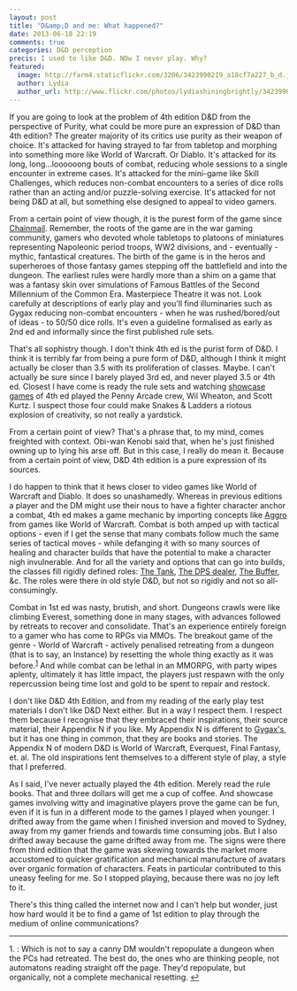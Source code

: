 ```yaml
---
layout: post
title: "D&amp;D and me: What happened?"
date: 2013-06-18 22:19
comments: true
categories: D&D perception
precis: I used to like D&D. NOw I never play. Why?
featured:
  image: http://farm4.staticflickr.com/3206/3423990219_a18cf7a227_b_d.jpg
  author: Lydia
  author_url: http://www.flickr.com/photos/lydiashiningbrightly/3423990219
---
```

If you are going to look at the problem of 4th edition D&D from the perspective of Purity, what could be more pure an expression of D&D than 4th edition? The greater majority of its critics use purity as their weapon of choice. It's attacked for having strayed to far from tabletop and morphing into something more like World of Warcraft. Or Diablo. It's attacked for its long, long...loooooong bouts of combat, reducing whole sessions to a single encounter in extreme cases. It's attacked for the mini-game like Skill Challenges, which reduces non-combat encounters to a series of dice rolls rather than an acting and/or puzzle-solving exercise. It's attacked for not being D&D at all, but something else designed to appeal to video gamers.

From a certain point of view though, it is the purest form of the game since [Chainmail](http://en.wikipedia.org/wiki/Chainmail_\(game\)). Remember,  the roots of the game are in the war gaming community, gamers who devoted whole tabletops to platoons of miniatures representing Napoleonic period troops, WW2 divisions, and - eventually - mythic, fantastical creatures. The birth of the game is in the heros and superheroes of those fantasy games stepping off the battlefield and into the dungeon. The earliest rules were hardly more than a shim on a game that was a fantasy skin over simulations of Famous Battles of the Second Millennium of the Common Era. Masterpiece Theatre it was not. Look carefully at descriptions of early play and you'll find illuminaries such as Gygax reducing  non-combat encounters - when he was rushed/bored/out of ideas - to 50/50 dice rolls. It's even a guideline formalised as early as 2nd ed and informally since the first published rule sets.

That's all sophistry though. I don't think 4th ed is the purist form of D&D. I think it is terribly far from being a pure form of D&D, although I think it might actually be closer than 3.5 with its proliferation of classes. Maybe. I can't actually be sure since I barely played 3rd ed, and never played 3.5 or 4th ed. Closest I have come is ready the rule sets and watching [showcase games](http://www.wizards.com/dnd/podcasts.aspx) of 4th ed played the Penny Arcade crew, Wil Wheaton, and Scott Kurtz. I suspect those four could make Snakes & Ladders a riotous explosion of creativity, so not really a yardstick.

From a certain point of view? That's a phrase that, to my mind, comes freighted with context. Obi-wan Kenobi said that, when he's just finished owning up to lying his arse off. But in this case, I really do mean it. Because from a certain point of view, D&D 4th edition is a pure expression of its sources.

I do happen to think that it hews closer to video games like World of Warcraft and Diablo. It does so unashamedly. Whereas in previous editions a player and the DM might use their nous to have a fighter character anchor a combat, 4th ed makes a game mechanic by importing concepts like [Aggro](http://en.wikipedia.org/wiki/Hate_\(video_gaming\)) from games like World of Warcraft. Combat is both amped up with tactical options - even if I get the sense that many combats follow much the same series of tactical moves - while defanging it with so many sources of healing and character builds that have the potential to make a character nigh invulnerable. And for all the variety and options that can go into builds, the classes fill rigidly defined roles: [The Tank](http://en.wikipedia.org/wiki/Tank_\(gaming\)), [The DPS dealer](http://en.wikipedia.org/wiki/Damage_per_second), [The Buffer](http://en.wikipedia.org/wiki/Buff_\(MMORPG_terminology\)), &c. The roles were there in old style D&D, but not so rigidly and not so all-consumingly.

Combat in 1st ed was nasty, brutish, and short. Dungeons crawls were like climbing Everest, something done in many stages, with advances followed by retreats to recover and consolidate. That's an experience entirely foreign to a gamer who has come to RPGs via MMOs. The breakout game of the genre - World of Warcraft - actively penalised retreating from a dungeon (that is to say, an Instance) by resetting the whole thing exactly as it was before.<sup><a name="fni1" href="#fn1">1</a></sup> And while combat can be lethal in an MMORPG, with party wipes aplenty, ultimately it has little impact, the players just respawn with the only repercussion being time lost and gold to be spent to repair and restock.

I don't like D&D 4th Edition, and from my reading of the early play test materials I don't like D&D Next either. But in a way I respect them. I respect them because I recognise that they embraced their inspirations, their source material, their Appendix N if you like. My Appendix N is different to [Gygax's](http://www.wizards.com/dnd/Article.aspx?x=dnd/4dnd/Appendix/N), but it has one thing in common, that they are books and stories. The Appendix N of modern D&D is World of Warcraft, Everquest, Final Fantasy, et. al. The old inspirations lent themselves to a different style of play, a style that I preferred.

As I said, I've never actually played the 4th edition. Merely read the rule books. That and three dollars will get me a cup of coffee. And showcase games involving witty and imaginative players prove the game can be fun, even if it is fun in a different mode to the games I played when younger. I drifted away from the game when I finished inversion and moved to Sydney, away from my gamer friends and towards time consuming jobs. But I also drifted away because the game drifted away from me. The signs were there from third edition that the game was skewing towards the market more accustomed to quicker gratification and mechanical manufacture of avatars over organic formation of characters. Feats in particular contributed to this uneasy feeling for me. So I stopped playing, because there was no joy left to it.

There's this thing called the internet now and I can't help but wonder, just how hard would it be to find a game of 1st edition to play through the medium of online communications?

 <hr />
<a name="fn1">1. </a>: Which is not to say a canny DM wouldn't repopulate a dungeon when the PCs had retreated. The best do, the ones who are thinking people, not automatons reading straight off the page. They'd repopulate, but organically, not a complete mechanical resetting. <a href="#fni1">&#8617;</a>
